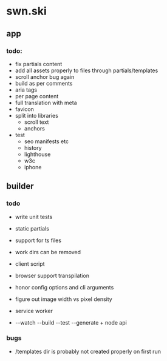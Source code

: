 # swn.ski

## app

### todo:

- fix partials content
- add all assets properly to files through partials/templates
- scroll anchor bug again
- build as per comments
- aria tags
- per page content
- full translation with meta
- favicon
- split into libraries
  - scroll text
  - anchors
- test
  - seo manifests etc
  - history
  - lighthouse
  - w3c
  - iphone

## builder

### todo

- write unit tests
- static partials
- support for ts files
- work dirs can be removed
- client script

- browser support transpilation
- honor config options and cli arguments
- figure out image width vs pixel density
- service worker
- --watch --build --test --generate + node api

### bugs

- /templates dir is probably not created properly on first run

